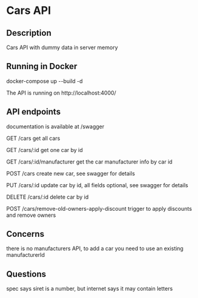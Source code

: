 # Cars API

## Description
Cars API with dummy data in server memory

## Running in Docker
docker-compose up --build -d

The API is running on http://localhost:4000/

## API endpoints
documentation is available at /swagger

GET /cars
get all cars

GET /cars/:id
get one car by id

GET /cars/:id/manufacturer
get the car manufacturer info by car id

POST /cars
create new car, see swagger for details

PUT /cars/:id
update car by id, all fields optional, see swagger for details

DELETE /cars/:id
delete car by id

POST /cars/remove-old-owners-apply-discount
trigger to apply discounts and remove owners 

## Concerns
there is no manufacturers API, to add a car you need to use an existing manufacturerId 

## Questions
spec says siret is a number, but internet says it may contain letters